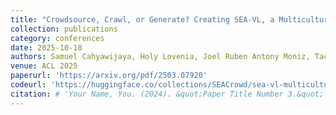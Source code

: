 ```yaml
---
title: "Crowdsource, Crawl, or Generate? Creating SEA-VL, a Multicultural Vision-Language Dataset for Southeast Asia"
collection: publications
category: conferences
date: 2025-10-18
authors: Samuel Cahyawijaya, Holy Lovenia, Joel Ruben Antony Moniz, Tack Hwa Wong, Mohammad Rifqi Farhansyah, Thant Thiri Maung, Frederikus Hudi, David Anugraha, and 84 other authors.
venue: ACL 2025
paperurl: 'https://arxiv.org/pdf/2503.07920'
codeurl: 'https://huggingface.co/collections/SEACrowd/sea-vl-multicultural-vl-dataset-for-southeast-asia-67cf223d0c341d4ba2b236e7s'
citation: # 'Your Name, You. (2024). &quot;Paper Title Number 3.&quot; <i>GitHub Journal of Bugs</i>. 1(3).'
---
```

